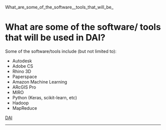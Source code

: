 What_are_some_of_the_software__tools_that_will_be_



What are some of the software/ tools that will be used in DAI?
==============================================================

Some of the software/tools include (but not limited to):



* Autodesk
* Adobe CS
* Rhino 3D
* Paperspace
* Amazon Machine Learning
* ARcGIS Pro
* MIRO
* Python (Keras, scikit-learn, etc)
* Hadoop
* MapReduce

[DAI](https://www.sutd.edu.sg/dai/tag/dai/)

---

